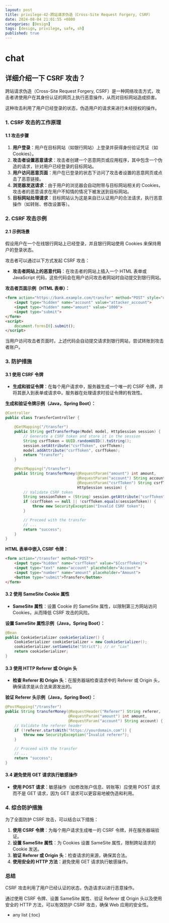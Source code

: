 ```yaml
---
layout: post
title: privilege-42-跨站请求伪造（Cross-Site Request Forgery, CSRF）
date: 2024-08-04 21:01:55 +0800
categories: [Design]
tags: [design, privilege, safe, sh]
published: true
---
```



# chat

## 详细介绍一下 CSRF 攻击？

跨站请求伪造（Cross-Site Request Forgery, CSRF）是一种网络攻击方式，攻击者诱使用户在其身份认证的网页上执行恶意操作，从而对目标网站造成损害。

这种攻击利用了用户已经登录的状态，伪造用户的请求来进行未经授权的操作。

### 1. **CSRF 攻击的工作原理**

#### 1.1 攻击步骤

1. **用户登录**：用户在目标网站（如银行网站）上登录并获得身份验证凭证（如 Cookies）。
2. **攻击者设置恶意请求**：攻击者创建一个恶意网页或应用程序，其中包含一个伪造的请求，针对用户已经登录的目标网站。
3. **用户访问恶意页面**：用户在已登录的状态下访问了攻击者设置的恶意网页或点击了恶意链接。
4. **浏览器发送请求**：由于用户的浏览器会自动附带与目标网站相关的 Cookies，攻击者的恶意请求在用户不知情的情况下被发送到目标网站。
5. **目标网站处理请求**：目标网站认为这是来自已认证用户的合法请求，执行恶意操作（如转账、修改设置等）。

### 2. **CSRF 攻击示例**

#### 2.1 示例场景

假设用户在一个在线银行网站上已经登录，并且银行网站使用 Cookies 来保持用户的登录状态。

攻击者可以通过以下方式发起 CSRF 攻击：

- **攻击者网站上的恶意代码**：在攻击者的网站上插入一个 HTML 表单或 JavaScript 代码，这些代码会在用户访问攻击者网站时自动提交到银行网站。

**攻击者页面示例（HTML 表单）：**

```html
<form action="https://bank.example.com/transfer" method="POST" style="display:none;">
    <input type="hidden" name="account" value="attacker_account">
    <input type="hidden" name="amount" value="1000">
    <input type="submit">
</form>
<script>
    document.forms[0].submit();
</script>
```

当用户访问攻击者页面时，上述代码会自动提交请求到银行网站，尝试转账到攻击者账户。

### 3. **防护措施**

#### 3.1 **使用 CSRF 令牌**

- **生成和验证令牌**：在每个用户请求中，服务器生成一个唯一的 CSRF 令牌，并将其嵌入到表单或请求中。服务器在处理请求时验证令牌的有效性。

**生成和验证令牌示例（Java，Spring Boot）：**

```java
@Controller
public class TransferController {

    @GetMapping("/transfer")
    public String getTransferPage(Model model, HttpSession session) {
        // Generate a CSRF token and store it in the session
        String csrfToken = UUID.randomUUID().toString();
        session.setAttribute("csrfToken", csrfToken);
        model.addAttribute("csrfToken", csrfToken);
        return "transfer";
    }

    @PostMapping("/transfer")
    public String transferMoney(@RequestParam("amount") int amount,
                                @RequestParam("account") String account,
                                @RequestParam("csrfToken") String csrfToken,
                                HttpSession session) {
        // Validate CSRF token
        String sessionToken = (String) session.getAttribute("csrfToken");
        if (csrfToken == null || !csrfToken.equals(sessionToken)) {
            throw new SecurityException("Invalid CSRF token");
        }

        // Proceed with the transfer
        // ...
        return "success";
    }
}
```

**HTML 表单中嵌入 CSRF 令牌：**

```html
<form action="/transfer" method="POST">
    <input type="hidden" name="csrfToken" value="${csrfToken}">
    <input type="text" name="account" placeholder="Account">
    <input type="number" name="amount" placeholder="Amount">
    <button type="submit">Transfer</button>
</form>
```

#### 3.2 **使用 SameSite Cookie 属性**

- **SameSite 属性**：设置 Cookie 的 SameSite 属性，以限制第三方网站访问 Cookies，从而降低 CSRF 攻击的风险。

**设置 SameSite 属性示例（Java，Spring Boot）：**

```java
@Bean
public CookieSerializer cookieSerializer() {
    CookieSerializer cookieSerializer = new CookieSerializer();
    cookieSerializer.setSameSite("Strict"); // or "Lax"
    return cookieSerializer;
}
```

#### 3.3 **使用 HTTP Referer 或 Origin 头**

- **检查 Referer 和 Origin 头**：在服务器端检查请求中的 Referer 或 Origin 头，确保请求是从合法来源发出的。

**验证 Referer 头示例（Java，Spring Boot）：**

```java
@PostMapping("/transfer")
public String transferMoney(@RequestHeader("Referer") String referer,
                            @RequestParam("amount") int amount,
                            @RequestParam("account") String account) {
    // Validate the referer header
    if (!referer.startsWith("https://yourdomain.com")) {
        throw new SecurityException("Invalid referer");
    }

    // Proceed with the transfer
    // ...
    return "success";
}
```

#### 3.4 **避免使用 GET 请求执行敏感操作**

- **使用 POST 请求**：敏感操作（如修改账户信息、转账等）应使用 POST 请求而不是 GET 请求，因为 GET 请求可以更容易地被伪造和利用。

### 4. **综合防护措施**

为了全面防护 CSRF 攻击，可以结合以下措施：

1. **使用 CSRF 令牌**：为每个用户请求生成唯一的 CSRF 令牌，并在服务器端验证。
2. **设置 SameSite 属性**：为 Cookies 设置 SameSite 属性，限制跨站请求的 Cookie 发送。
3. **验证 Referer 或 Origin 头**：检查请求的来源，确保其合法。
4. **使用安全的 HTTP 方法**：避免使用 GET 请求执行敏感操作。

### 总结

CSRF 攻击利用了用户已经认证的状态，伪造请求以进行恶意操作。

通过使用 CSRF 令牌、设置 SameSite 属性、验证 Referer 或 Origin 头以及使用安全的 HTTP 方法，可以有效防护 CSRF 攻击，确保 Web 应用的安全性。

* any list
{:toc}